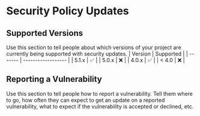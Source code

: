 # Security Policy Updates
## Supported Versions
Use this section to tell people about which versions of your project are
currently being supported with security updates.
| Version | Supported          |
| ------- | ------------------ |
| 5.1.x   | :white_check_mark: |
| 5.0.x   | :x:                |
| 4.0.x   | :white_check_mark: |
| < 4.0   | :x:                |
## Reporting a Vulnerability
Use this section to tell people how to report a vulnerability.
Tell them where to go, how often they can expect to get an update on a
reported vulnerability, what to expect if the vulnerability is accepted or
declined, etc.
